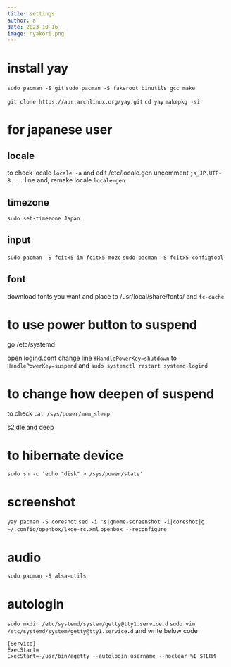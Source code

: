 ```yaml
---
title: settings
author: a
date: 2023-10-16
image: nyakori.png
---
```


# install yay

```sudo pacman -S git```
```sudo pacman -S fakeroot binutils gcc make```

```git clone https://aur.archlinux.org/yay.git```
```cd yay```
```makepkg -si```


# for japanese user
## locale
to check locale
```locale -a```
and edit /etc/locale.gen
uncomment
```ja_JP.UTF-8....```
line
and, remake locale
```locale-gen```

## timezone

```sudo set-timezone Japan```

## input

```sudo pacman -S fcitx5-im fcitx5-mozc```
```sudo pacman -S fcitx5-configtool```

## font
download fonts you want and place to /usr/local/share/fonts/
and
```fc-cache```

# to use power button to suspend

go /etc/systemd

open logind.conf
change line
```#HandlePowerKey=shutdown```
to
```HandlePowerKey=suspend```
and
```sudo systemctl restart systemd-logind```

# to change how deepen of suspend

to check
```cat /sys/power/mem_sleep```

s2idle and deep

# to hibernate device

```sudo sh -c 'echo "disk" > /sys/power/state'```

# screenshot
```yay pacman -S coreshot```
```sed -i 's|gnome-screenshot -i|coreshot|g' ~/.config/openbox/lxde-rc.xml```
```openbox --reconfigure```

# audio
```sudo pacman -S alsa-utils```

# autologin 

```sudo mkdir /etc/systemd/system/getty@tty1.service.d```
```sudo vim /etc/systemd/system/getty@tty1.service.d```
and write below code
```
[Service]
ExecStart=
ExecStart=-/usr/bin/agetty --autologin username --noclear %I $TERM
```